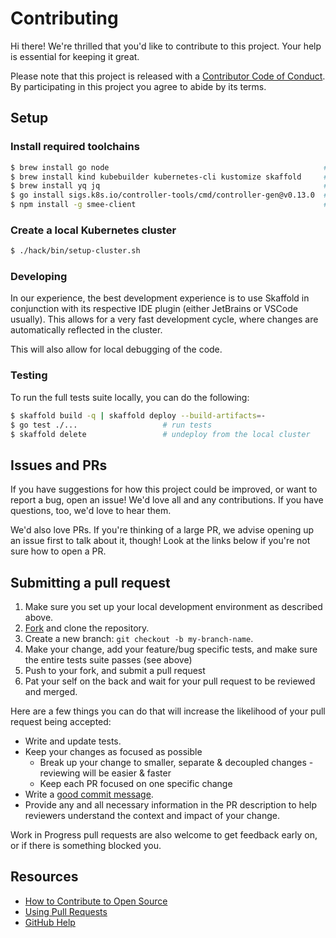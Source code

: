 # Contributing

Hi there! We're thrilled that you'd like to contribute to this project. Your help is essential for keeping it great.

Please note that this project is released with a [Contributor Code of Conduct](CODE_OF_CONDUCT.md). By participating in this project you agree to abide by its terms.

## Setup

### Install required toolchains

```bash
$ brew install go node                                                # language toolchains
$ brew install kind kubebuilder kubernetes-cli kustomize skaffold     # Kubernetes development tooling
$ brew install yq jq                                                  # useful tools often used ad-hoc or by scripts
$ go install sigs.k8s.io/controller-tools/cmd/controller-gen@v0.13.0  # used to generate CRDs from controller code
$ npm install -g smee-client                                          # used by tests to tunnel webhook requests
```

### Create a local Kubernetes cluster

```bash
$ ./hack/bin/setup-cluster.sh
```

### Developing

In our experience, the best development experience is to use Skaffold in conjunction with its respective IDE plugin 
(either JetBrains or VSCode usually). This allows for a very fast development cycle, where changes are automatically
reflected in the cluster.

This will also allow for local debugging of the code.

### Testing

To run the full tests suite locally, you can do the following:

```bash
$ skaffold build -q | skaffold deploy --build-artifacts=-
$ go test ./...                   # run tests
$ skaffold delete                 # undeploy from the local cluster
```

## Issues and PRs

If you have suggestions for how this project could be improved, or want to report a bug, open an issue! We'd love all
and any contributions. If you have questions, too, we'd love to hear them.

We'd also love PRs. If you're thinking of a large PR, we advise opening up an issue first to talk about it, though! Look
at the links below if you're not sure how to open a PR.

## Submitting a pull request

1. Make sure you set up your local development environment as described above.
2. [Fork](https://github.com/arikkfir/devbot/fork) and clone the repository.
3. Create a new branch: `git checkout -b my-branch-name`.
4. Make your change, add your feature/bug specific tests, and make sure the entire tests suite passes (see above)
5. Push to your fork, and submit a pull request
6. Pat your self on the back and wait for your pull request to be reviewed and merged.

Here are a few things you can do that will increase the likelihood of your pull request being accepted:

- Write and update tests.
- Keep your changes as focused as possible
  - Break up your change to smaller, separate & decoupled changes - reviewing will be easier & faster
  - Keep each PR focused on one specific change
- Write a [good commit message](http://tbaggery.com/2008/04/19/a-note-about-git-commit-messages.html).
- Provide any and all necessary information in the PR description to help reviewers understand the context and impact of
  your change.

Work in Progress pull requests are also welcome to get feedback early on, or if there is something blocked you.

## Resources

- [How to Contribute to Open Source](https://opensource.guide/how-to-contribute/)
- [Using Pull Requests](https://help.github.com/articles/about-pull-requests/)
- [GitHub Help](https://help.github.com)
